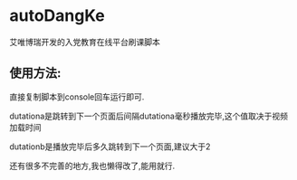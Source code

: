 # autoDangKe
艾唯博瑞开发的入党教育在线平台刷课脚本
## 使用方法:
直接复制脚本到console回车运行即可.

dutationa是跳转到下一个页面后间隔dutationa毫秒播放完毕,这个值取决于视频加载时间

dutationb是播放完毕后多久跳转到下一个页面,建议大于2

还有很多不完善的地方,我也懒得改了,能用就行.
